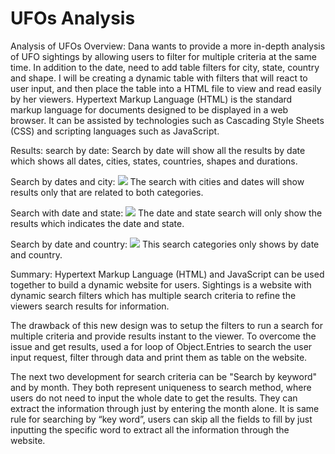 # UFOs Analysis
Analysis of UFOs
Overview:
Dana wants to provide a more in-depth analysis of UFO sightings by allowing users to filter for multiple criteria at the same time. In addition to the date, need to add table filters for city, state, country and shape. I will be creating a dynamic table with filters that will react to user input, and then place the table into a HTML file to view and read easily by her viewers.
Hypertext Markup Language (HTML) is the standard markup language for documents designed to be displayed in a web browser. It can be assisted by technologies such as Cascading Style Sheets (CSS) and scripting languages such as JavaScript.

Results:
search by date: 
Search by date will show all the results by date which shows all dates, cities, states, countries, shapes and durations.

Search by dates and city:
![](https://user-images.githubusercontent.com/67460581/94047853-e73e6c80-fd8f-11ea-81ac-f5f4cd80efef.PNG)
The search with cities and dates will show results only that are related to both categories.

Search with date and state:
![](https://user-images.githubusercontent.com/67460581/94047904-f4f3f200-fd8f-11ea-95b5-987bdfbf9137.PNG)
The date and state search will only show the results which indicates the date and state.

Search by date and country:
![](https://user-images.githubusercontent.com/67460581/94047886-f02f3e00-fd8f-11ea-92c4-8f8511027fb3.PNG)
This search categories only shows by date and country.

Summary:
Hypertext Markup Language (HTML) and JavaScript can be used together to build a dynamic website for users. Sightings is a website with dynamic search filters which has multiple search criteria to refine the viewers search results for information.

The drawback of this new design was to setup the filters to run a search for multiple criteria and provide results instant to the viewer. To overcome the issue and get results, used a for loop of Object.Entries to search the user input request, filter through data and print them as table on the website.

The next two development for search criteria can be "Search by keyword" and by month. They both represent uniqueness to search method, where users do not need to input the whole date to get the results. They can extract the information through just by entering the month alone. It is same rule for searching by “key word”, users can skip all the fields to fill by just inputting the specific word to extract all the information through the website.
